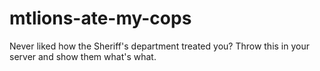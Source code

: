 # mtlions-ate-my-cops
Never liked how the Sheriff's department treated you? Throw this in your server and show them what's what.

